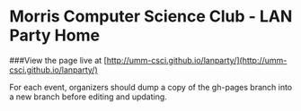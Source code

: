 # Morris Computer Science Club - LAN Party Home

###View the page live at [http://umm-csci.github.io/lanparty/](http://umm-csci.github.io/lanparty/)


For each event, organizers should dump a copy of the gh-pages branch into a new branch before editing and updating.

